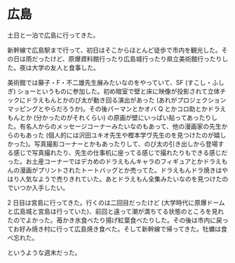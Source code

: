 # 広島

土日と一泊で広島に行ってきた。

新幹線で広島駅まで行って、初日はそこからほとんど徒歩で市内を観光した。その日は雨だったけど、原爆資料館行ったり広島城行ったり県立美術館行ったりした。夜は大学の友人と食事した。

美術館では藤子・F・不二雄先生展みたいなのをやっていて、SF (すこし・ふしぎ) ショーというものに参加した。初め暗室で壁と床に映像が投影されて立体チックにドラえもんとかのび太が動き回る演出があった (あれがプロジェクションマッピングとやらだろうか)。その後パーマンとかオバ Q とかコロ助とかドラえもんとか (分かったのがそれくらい) の原画が壁にいっぱい貼ってあったりした。有名人からのメッセージコーナーみたいなのもあって、他の漫画家の先生からのもあった (個人的には沢田ユキオ先生や樫本学ヴ先生のを見つけたのが嬉しかった)。写真撮影コーナーとかもあったりして、のび太の引き出しから登場する感じで写真撮れたり、先生の仕事机に座ってる感じで撮れたりもできる感じだった。お土産コーナーではデカめのドラえもんキャラのフィギュアとかドラえもんの漫画がプリントされたトートバッグとか売ってた。ドラえもんドラ焼きはやはり人気なようで売りきれていた。あとドラえもん全集みたいなのを見つけたのでいつか入手したい。

2 日目は宮島に行ってきた。行くのは二回目だったけど (大学時代に原爆ドームと広島城と宮島は行っていた)、前回と違って潮が満ちてる状態のところを見れたのでよかった。苺かき氷食べたり揚げ紅葉食べたりした。その後は市内に戻ってお好み焼き村に行って広島焼き食べた。そして新幹線で帰ってきた。牡蠣は食べ忘れた。

というような週末だった。
